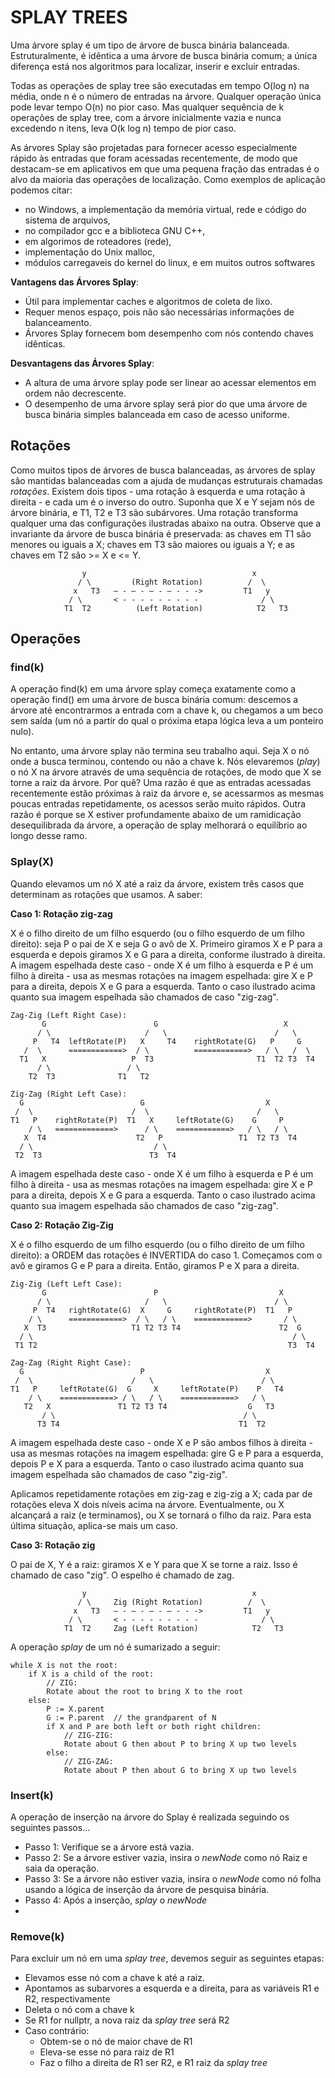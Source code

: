 # SPLAY TREES

Uma árvore splay é um tipo de árvore de busca binária balanceada. Estruturalmente, é idêntica a uma árvore de busca binária comum; a única diferença está nos algoritmos para localizar, inserir e excluir entradas.

Todas as operações de splay tree são executadas em tempo O(log n) na média, onde n é o número de entradas na árvore. Qualquer operação única pode levar tempo O(n) no pior caso. Mas qualquer sequência de k operações de splay tree, com a árvore inicialmente vazia e nunca excedendo n itens, leva O(k log n) tempo de pior caso.

As árvores Splay são projetadas para fornecer acesso especialmente rápido às entradas que foram acessadas recentemente, de modo que destacam-se em aplicativos em que uma pequena fração das entradas é o alvo da maioria das operações de localização. Como exemplos de
aplicação podemos citar:

- no Windows, a implementação da memória virtual, rede e código do sistema de arquivos,
- no compilador gcc e a biblioteca GNU C++,
- em algorimos de roteadores (rede),
- implementação do Unix malloc, 
- módulos carregaveis do kernel do linux, e em muitos outros softwares

**Vantagens das Árvores Splay**:

- Útil para implementar caches e algoritmos de coleta de lixo.
- Requer menos espaço, pois não são necessárias informações de balanceamento.
- Árvores Splay fornecem bom desempenho com nós contendo chaves idênticas.

**Desvantagens das Árvores Splay**:

- A altura de uma árvore splay pode ser linear ao acessar elementos em ordem não decrescente.
- O desempenho de uma árvore splay será pior do que uma árvore de busca binária simples balanceada em caso de acesso uniforme.

## Rotações

Como muitos tipos de árvores de busca balanceadas, as árvores de splay são mantidas balanceadas com a ajuda de mudanças estruturais chamadas *rotações*. Existem dois tipos - uma rotação à esquerda e uma rotação à direita - e cada um é o inverso do outro. Suponha que X e Y sejam nós de árvore binária, e T1, T2 e T3 são subárvores. Uma rotação transforma qualquer uma das configurações ilustradas abaixo na outra. Observe que a invariante da árvore de busca binária é preservada: as chaves em T1 são menores ou iguais a X; chaves em T3 são maiores ou iguais a Y; e as chaves em T2 são >= X e <= Y.
```
                y                                     x
               / \         (Right Rotation)          /  \
              x   T3   – - – - – - – - - ->         T1   y 
             / \       < - - - - - - - - -              / \
            T1  T2          (Left Rotation)            T2   T3
```

## Operações

### find(k)

A operação find(k) em uma árvore splay começa exatamente como a operação find() em uma árvore de busca binária comum: descemos a árvore até encontrarmos a entrada com a chave k, ou chegamos a um beco sem saída (um nó a partir do qual o próxima etapa lógica leva a um ponteiro nulo).

No entanto, uma árvore splay não termina seu trabalho aqui. Seja X o nó onde a busca terminou, contendo ou não a chave k. Nós elevaremos (*play*) o nó X na árvore através de uma sequência de rotações, de modo que X se torne a raiz da árvore. Por quê? Uma razão é que as entradas acessadas recentemente estão próximas à raiz da árvore e, se acessarmos as mesmas poucas entradas repetidamente, os acessos serão muito rápidos. Outra razão é porque se X estiver profundamente abaixo de um ramidicação desequilibrada da árvore, a operação de splay melhorará o equilíbrio ao longo desse ramo.

### Splay(X)

Quando elevamos um nó X até a raiz da árvore, existem três casos que determinam as rotações que usamos. A saber:

**Caso 1: Rotação zig-zag**

X é o filho direito de um filho esquerdo (ou o filho esquerdo de um filho direito): seja P o pai de X e seja G o avô de X.
Primeiro giramos X e P para a esquerda e depois giramos X e G para a direita, conforme ilustrado à direita. A imagem espelhada deste caso - onde X é um filho à esquerda e P é um filho à direita - usa as mesmas rotações na imagem espelhada: gire X e P para a direita, depois X e G para a esquerda. Tanto o caso ilustrado acima quanto sua imagem espelhada são chamados de caso "zig-zag".
```
Zag-Zig (Left Right Case):
       G                        G                            X       
      / \                     /   \                        /   \      
     P   T4  leftRotate(P)   X     T4    rightRotate(G)   P     G     
   /  \      ============>  / \          ============>   / \   /  \    
  T1   X                   P  T3                       T1  T2 T3  T4 
      / \                 / \                                       
    T2  T3              T1   T2                                     

Zig-Zag (Right Left Case):
  G                          G                           X       
 /  \                      /  \                        /   \      
T1   P    rightRotate(P)  T1   X     leftRotate(G)    G     P
    / \   =============>      / \    ============>   / \   / \   
   X  T4                    T2   P                 T1  T2 T3  T4
  / \                           / \                
 T2  T3                        T3  T4  

```

A imagem espelhada deste caso - onde X é um filho à esquerda e P é um filho à direita - usa as mesmas rotações na imagem espelhada: gire X e P para a direita, depois X e G para a esquerda. Tanto o caso ilustrado acima quanto sua imagem espelhada são chamados de caso "zig-zag".

**Caso 2: Rotação Zig-Zig**

X é o filho esquerdo de um filho esquerdo (ou o filho direito de um filho direito): a ORDEM das rotações é INVERTIDA do caso 1. Começamos com o avô e giramos G e P para a direita. Então, giramos P e X para a direita.
```
Zig-Zig (Left Left Case):
       G                        P                           X       
      / \                     /   \                        / \      
     P  T4   rightRotate(G)  X     G     rightRotate(P)  T1   P     
    / \      ============>  / \   / \    ============>       / \    
   X  T3                   T1 T2 T3 T4                      T2  G
  / \                                                          / \ 
 T1 T2                                                        T3  T4 

Zag-Zag (Right Right Case):
  G                          P                           X       
 /  \                      /   \                        / \      
T1   P     leftRotate(G)  G     X     leftRotate(P)    P   T4
    / \    ============> / \   / \    ============>   / \   
   T2   X               T1 T2 T3 T4                  G   T3
       / \                                          / \ 
      T3 T4                                        T1  T2

```

A imagem espelhada deste caso - onde X e P são ambos filhos à direita - usa as mesmas rotações na imagem espelhada: gire G e P para a esquerda, depois P e X para a esquerda. Tanto o caso ilustrado acima quanto sua imagem espelhada são chamados de caso "zig-zig".

Aplicamos repetidamente rotações em zig-zag e zig-zig a X; cada par de rotações eleva X dois níveis acima na árvore. Eventualmente, ou X alcançará a raiz (e terminamos), ou X se tornará o filho da raiz. Para esta última situação, aplica-se mais um caso.

**Caso 3: Rotação zig**

O pai de X, Y é a raiz: giramos X e Y para que X se torne a raiz. Isso é chamado de caso "zig". O espelho é chamado de zag.

```
                y                                     x
               / \     Zig (Right Rotation)          /  \
              x   T3   – - – - – - – - - ->         T1   y 
             / \       < - - - - - - - - -              / \
            T1  T2     Zag (Left Rotation)            T2   T3
```

A operação *splay* de um nó é sumarizado a seguir:

```
while X is not the root:
    if X is a child of the root:
        // ZIG:
        Rotate about the root to bring X to the root
    else:
        P := X.parent
        G := P.parent  // the grandparent of N
        if X and P are both left or both right children:
            // ZIG-ZIG:
            Rotate about G then about P to bring X up two levels
        else:
            // ZIG-ZAG:
            Rotate about P then about G to bring X up two levels
```
### Insert(k)

A operação de inserção na árvore do Splay é realizada seguindo os seguintes passos...

 - Passo 1: Verifique se a árvore está vazia.
 - Passo 2: Se a árvore estiver vazia, insira o *newNode* como nó Raiz e saia da operação.
 - Passo 3: Se a árvore não estiver vazia, insira o *newNode* como nó folha usando a lógica de inserção da árvore de pesquisa binária.
 - Passo 4: Após a inserção, *splay* o *newNode*
 -
### Remove(k)

Para excluir um nó em uma *splay tree*, devemos seguir as seguintes etapas:
- Elevamos esse nó com a chave k até a raiz.
- Apontamos as subarvores a esquerda e a direita, para as variáveis R1 e R2, respectivamente
- Deleta o nó com a chave k
- Se R1 for nullptr, a nova raiz da *splay tree* será R2
- Caso contrário:
  - Obtem-se o nó de maior chave de R1
  - Eleva-se esse nó para raiz de R1
  - Faz o filho a direita de R1 ser R2, e R1 raiz da *splay tree*


